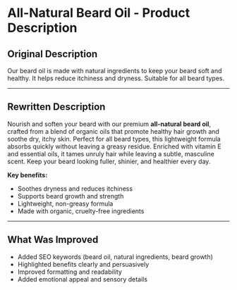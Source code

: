 # All-Natural Beard Oil - Product Description

## Original Description

Our beard oil is made with natural ingredients to keep your beard soft and healthy. It helps reduce itchiness and dryness. Suitable for all beard types.

---

## Rewritten Description

Nourish and soften your beard with our premium **all-natural beard oil**, crafted from a blend of organic oils that promote healthy hair growth and soothe dry, itchy skin. Perfect for all beard types, this lightweight formula absorbs quickly without leaving a greasy residue. Enriched with vitamin E and essential oils, it tames unruly hair while leaving a subtle, masculine scent. Keep your beard looking fuller, shinier, and healthier every day.

**Key benefits:**  
- Soothes dryness and reduces itchiness  
- Supports beard growth and strength  
- Lightweight, non-greasy formula  
- Made with organic, cruelty-free ingredients

---

## What Was Improved

- Added SEO keywords (beard oil, natural ingredients, beard growth)  
- Highlighted benefits clearly and persuasively  
- Improved formatting and readability  
- Added emotional appeal and sensory details

